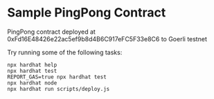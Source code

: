 # Sample PingPong Contract

PingPong contract deployed at 0xFd16E48426e22ac5ef9b8d4B6C917eFC5F33e8C6 to Goerli testnet

Try running some of the following tasks:

```shell
npx hardhat help
npx hardhat test
REPORT_GAS=true npx hardhat test
npx hardhat node
npx hardhat run scripts/deploy.js
```
